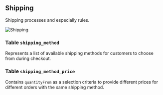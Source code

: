 Shipping
---------------------------------------

Shipping processes and especially rules.

![Shipping](dist/erm-shopware-core-checkout-shipping.svg)


### Table `shipping_method`

Represents a list of available shipping methods for customers to choose from during checkout.


### Table `shipping_method_price`

Contains `quantityFrom` as a selection criteria to provide different prices for different orders with the same shipping method.


